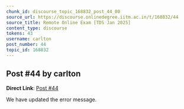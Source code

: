 ```yaml
---
chunk_id: discourse_topic_168832_post_44_00
source_url: https://discourse.onlinedegree.iitm.ac.in/t/168832/44
source_title: Remote Online Exam [TDS Jan 2025]
content_type: discourse
tokens: 43
username: carlton
post_number: 44
topic_id: 168832
---
```


## Post #44 by carlton

**Direct Link**: [Post #44](https://discourse.onlinedegree.iitm.ac.in/t/168832/44)

We have updated the error message.
